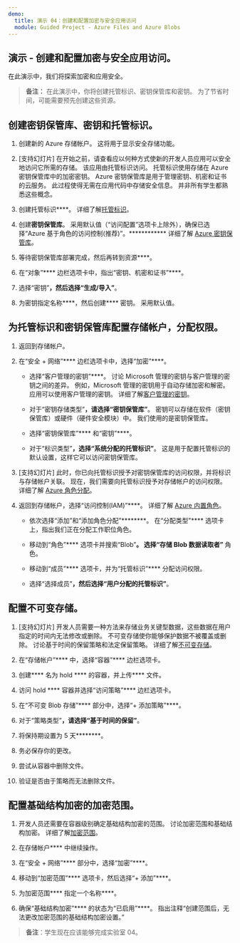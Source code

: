 ```yaml
---
demo:
  title: 演示 04：创建和配置加密与安全应用访问
  module: Guided Project - Azure Files and Azure Blobs
--- 
```


## 演示 - 创建和配置加密与安全应用访问。 

在此演示中，我们将探索加密和应用安全。

> **备注：** 在此演示中，你将创建托管标识、密钥保管库和密钥。 为了节省时间，可能需要预先创建这些资源。 

## 创建密钥保管库、密钥和托管标识。

1. 创建新的 Azure 存储帐户。 这将用于显示安全存储功能。

1. [支持幻灯片] 在开始之前，请查看应以何种方式使新的开发人员应用可以安全地访问它所需的存储。 该应用由托管标识访问。 托管标识使用存储在 Azure 密钥保管库中的加密密钥。 Azure 密钥保管库是用于管理密钥、机密和证书的云服务。 此过程使得无需在应用代码中存储安全信息。  并非所有学生都熟悉这些概念。

1. 创建托管标识****。 详细了解[托管标识](https://learn.microsoft.com/en-us/azure/active-directory/managed-identities-azure-resources/overview)。

1. 创建**密钥保管库**。 采用默认值（“访问配置”选项卡上除外），确保已选择“Azure 基于角色的访问控制(推荐)”。************ 详细了解 [Azure 密钥保管库](https://learn.microsoft.com/azure/active-directory/managed-identities-azure-resources/overview)。

1. 等待密钥保管库部署完成，然后再转到资源****。

1. 在“对象”**** 边栏选项卡中，指出“密钥、机密和证书”****。

1. 选择“密钥”****，然后选择“生成/导入”****。

1. 为密钥指定名称****，然后创建**** 密钥。 采用默认值。

## 为托管标识和密钥保管库配置存储帐户，分配权限。

1. 返回到存储帐户。

1. 在“安全 + 网络”**** 边栏选项卡中，选择“加密”****。

    - 选择“客户管理的密钥”****。 讨论 Microsoft 管理的密钥与客户管理的密钥之间的差异。 例如，Microsoft 管理的密钥用于自动存储加密和解密。 应用可以使用客户管理的密钥。 详细了解[客户管理的密钥](https://learn.microsoft.com/azure/storage/common/customer-managed-keys-overview)。

    - 对于“密钥存储类型”****，请选择“密钥保管库”****。 密钥可以存储在软件（密钥保管库）或硬件（硬件安全模块）中。 我们使用的是密钥保管库。

    - 选择“密钥保管库”**** 和“密钥”****。

    - 对于“标识类型”****，选择“系统分配的托管标识”****。 这是用于配置托管标识的默认设置，这样它可以访问密钥保管库。

1. [支持幻灯片] 此时，你已向托管标识授予对密钥保管库的访问权限，并将标识与存储帐户关联。 现在，我们需要向托管标识授予对存储帐户的访问权限。 详细了解 [Azure 角色分配](https://learn.microsoft.com/azure/role-based-access-control/role-assignments)。

1. 返回到存储帐户，选择“访问控制(IAM)”****。 详细了解 [Azure 内置角色](https://learn.microsoft.com/azure/role-based-access-control/built-in-roles)。

    - 依次选择“添加”和“添加角色分配”********。 在“分配类型”**** 选项卡上，指出我们正在分配工作职位角色。

    - 移动到“角色”**** 选项卡并搜索“Blob”****。 选择“存储 Blob 数据读取者”**** 角色。

    - 移动到“成员”**** 选项卡，并为“托管标识”**** 分配访问权限。

    - 选择“选择成员”****，然后选择“用户分配的托管标识”****。

## 配置不可变存储。

1. [支持幻灯片] 开发人员需要一种方法来存储业务关键型数据，这些数据在用户指定的时间内无法修改或删除。 不可变存储使你能够保护数据不被覆盖或删除。 讨论基于时间的保留策略和法定保留策略。 详细了解[不可变存储](https://learn.microsoft.com/azure/storage/blobs/immutable-storage-overview)。

1. 在“存储帐户”**** 中，选择“容器”**** 边栏选项卡。

1. 创建**** 名为 hold **** 的容器，并上传**** 文件。

1. 访问 hold **** 容器并选择“访问策略”**** 边栏选项卡。

1. 在“不可变 Blob 存储”**** 部分中，选择“+ 添加策略”****。

1. 对于“策略类型”****，请选择“基于时间的保留”****。

1. 将保持期设置为 5 天********。

1. 务必保存你的更改。

1. 尝试从容器中删除文件。

1. 验证是否由于策略而无法删除文件。

## 配置基础结构加密的加密范围。

1. 开发人员还需要在容器级别确定基础结构加密的范围。 讨论加密范围和基础结构加密。 详细了解[加密范围](https://learn.microsoft.com/azure/storage/blobs/encryption-scope-overview)。

1. 在存储帐户**** 中继续操作。

1. 在“安全 + 网络”**** 部分中，选择“加密”****。

1. 移动到“加密范围”**** 选项卡，然后选择“+ 添加”****。

1. 为加密范围**** 指定一个名称****。

1. 确保“基础结构加密”**** 的状态为“已启用”****。 指出注释“创建范围后，无法更改加密范围的基础结构加密设置。”

>**备注**：学生现在应该能够完成实验室 04。 
